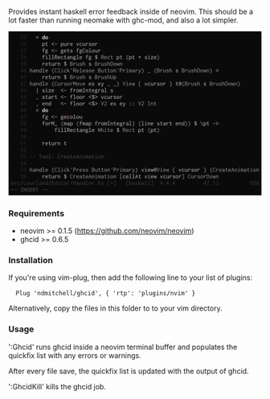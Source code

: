 
Provides instant haskell error feedback inside of neovim.
This should be a lot faster than running neomake with ghc-mod, and
also a lot simpler.

![Obligatory gif][1]

[1]: https://github.com/cloudhead/images/raw/master/neovim-ghcid.gif

### Requirements

  * neovim >= 0.1.5 (https://github.com/neovim/neovim)
  * ghcid >= 0.6.5

### Installation

  If you're using vim-plug, then add the following line to your list of plugins:

      Plug 'ndmitchell/ghcid', { 'rtp': 'plugins/nvim' }

  Alternatively, copy the files in this folder to to your vim directory.

### Usage

  ':Ghcid' runs ghcid inside a neovim terminal buffer and populates
  the quickfix list with any errors or warnings.

  After every file save, the quickfix list is updated with the output
  of ghcid.

  ':GhcidKill' kills the ghcid job.


